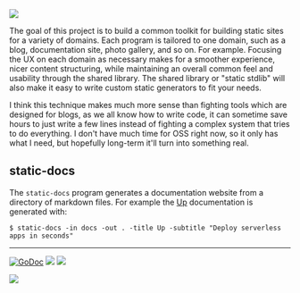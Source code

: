 <img src="http://tjholowaychuk.com:6000/svg/title/STATIC/ANTI FRAMEWORK">

The goal of this project is to build a common toolkit for building static sites for a variety of domains. Each program is tailored to one domain, such as a blog, documentation site, photo gallery, and so on. For example. Focusing the UX on each domain as necessary makes for a smoother experience, nicer content structuring, while maintaining an overall common feel and usability through the shared library. The shared library or "static stdlib" will also make it easy to write custom static generators to fit your needs.

I think this technique makes much more sense than fighting tools which are designed for blogs, as we all know how to write code, it can sometime save hours to just write a few lines instead of fighting a complex system that tries to do everything. I don't have much time for OSS right now, so it only has what I need, but hopefully long-term it'll turn into something real. 

## static-docs

The `static-docs` program generates a documentation website from a directory of markdown files. For example the [Up](https://apex.github.io/up/) documentation is generated with:

```
$ static-docs -in docs -out . -title Up -subtitle "Deploy serverless apps in seconds"
```

---

[![GoDoc](https://godoc.org/github.com/apex/static?status.svg)](https://godoc.org/github.com/apex/static)
![](https://img.shields.io/badge/license-MIT-blue.svg)
![](https://img.shields.io/badge/status-stable-green.svg)

<a href="https://apex.sh"><img src="http://tjholowaychuk.com:6000/svg/sponsor"></a>
